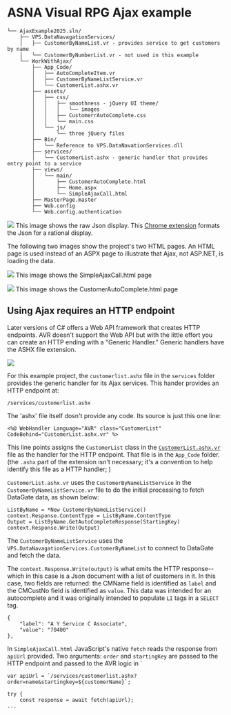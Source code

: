 # ASNA Visual RPG Ajax example

```
└── AjaxExample2025.sln/
    ├── VPS.DataNavagationServices/
    │   ├── CustomerByNameList.vr - provides service to get customers by name
    │   └── CustomerByNumberList.vr - not used in this example
    └── WorkWithAjax/
        ├── App_Code/
        │   ├── AutoCompleteItem.vr
        │   ├── CustomerByNameListService.vr
        │   └── CustomerList.ashx.vr
        ├── assets/
        │   ├── css/
        │   │   ├── smoothness - jQuery UI theme/
        │   │   │   └── images
        │   │   ├── CustomerrAutoComplete.css
        │   │   └── main.css        
        │   └── js/
        │       └── three jQuery files 
        ├── Bin/
        │   └── Reference to VPS.DataNavationServices.dll
        ├── services/
        │   └── CustomerList.ashx - generic handler that provides entry point to a service
        ├── views/
        │   └── main/
        │       ├── CustomerAutoComplete.html
        │       ├── Home.aspx
        │       └── SimpleAjaxCall.html
        ├── MasterPage.master
        ├── Web.config
        └── Web.config.authentication      
```
![](https://asna-assets.nyc3.digitaloceanspaces.com/assets/articles/raw-ajax-view.webp)
This image shows the raw Json display. This [Chrome extension](https://chromewebstore.google.com/detail/json-formatter/bcjindcccaagfpapjjmafapmmgkkhgoa) formats the Json for a rational display.

The following two images show the project's two HTML pages. An HTML page is used instead of an ASPX page to illustrate that Ajax, not ASP.NET, is loading the data.

![](https://asna-assets.nyc3.digitaloceanspaces.com/assets/articles/simpleajaxcall.html.webp)
This image shows the SimpleAjaxCall.html page

![](https://asna-assets.nyc3.digitaloceanspaces.com/assets/articles/customerautocomplete.html.webp)
This image shows the CustomerAutoComplete.html page

## Using Ajax requires an HTTP endpoint

Later versions of C# offers a Web API framework that creates HTTP endpoints. AVR doesn't support the Web API but with the little effort you can create an HTTP ending with a "Generic Handler." Generic handlers have the ASHX file extension. 

![](https://nyc3.digitaloceanspaces.com/asna-assets/assets/articles/generic-handler.webp)

For this example project, the `customerlist.ashx`  file in the `services` folder provides the generic handler for its Ajax services. This hander provides an HTTP endpoint at:

```
/services/customerlist.ashx
```

The 'ashx' file itself dosn't provide any code. Its source is just this one line: 

```
<%@ WebHandler Language="AVR" class="CustomerList" CodeBehind="CustomerList.ashx.vr" %>
```

This line points assigns the `CustomerList` class in the [`CustomerList.ashx.vr`](https://github.com/ASNA/AjaxExample2025/blob/main/WorkWithAjax/App_Code/CustomerList.ashx.vr) file as the handler for the HTTP endpoint. That file is in the `App_Code` folder. (the `.ashx` part of the extension isn't necessary; it's a convention to help identify this file as a HTTP handler; )

`CustomerList.ashx.vr` uses the `CustomerByNameListService`  in the `CustomerByNameListService.vr`  file to do the initial processing to fetch DataGate data, as shown below:

    ListByName = *New CustomerByNameListService()
    context.Response.ContentType = ListByName.ContentType
    Output = ListByName.GetAutoCompleteResponse(StartingKey)
    context.Response.Write(Output)

The `CustomerByNameListService` uses the `VPS.DataNavagationServices.CustomerByNameList` to connect to DataGate and fetch the data.

The `context.Response.Write(output)` is what emits the HTTP response--which in this case is a Json document with a list of customers in it.  In this case, two fields are returned: the CMName field is identified as `label` and the CMCustNo field is identified as `value`.  This data was intended for an autocomplete and it was originally intended to populate `LI` tags in a `SELECT` tag. 

```
{
    "label": "A Y Service C Associate",
    "value": "70400"
},
```

In `SimpleAjaxCall.html` JavaScript's native `fetch` reads the response from `apiUrl` provided. Two arguments: `order` and `startingKey` are passed to the HTTP endpoint and passed to the AVR logic in `

    var apiUrl = `/services/customerlist.ashx?order=name&startingkey=${customerName}`;
    
    try {
        const response = await fetch(apiUrl);
    ...    







